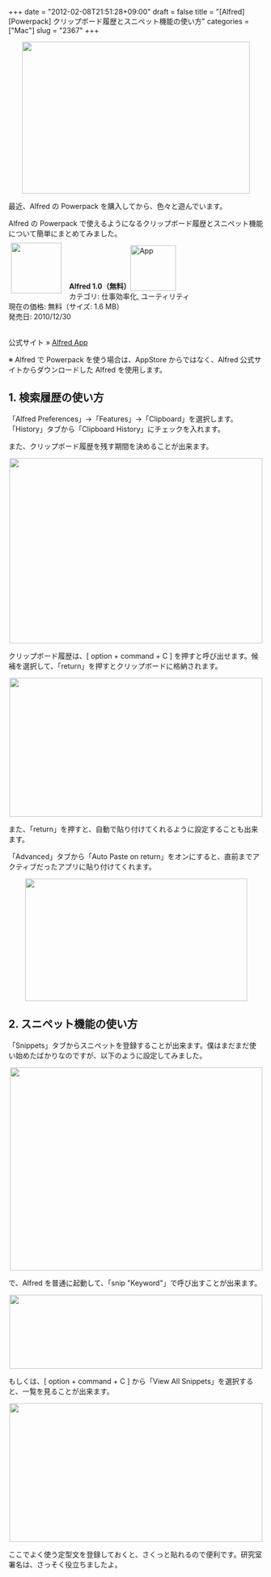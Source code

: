 +++
date = "2012-02-08T21:51:28+09:00"
draft = false
title = "[Alfred][Powerpack] クリップボード履歴とスニペット機能の使い方"
categories = ["Mac"]
slug = "2367"
+++

<img style="display: block; margin-left: auto; margin-right: auto;" src="/images/2012/02/2367_1.jpeg" width="450" height="300" />

最近、Alfred の Powerpack を購入してから、色々と遊んでいます。

Alfred の Powerpack で使えるようになるクリップボード履歴とスニペット機能について簡単にまとめてみました。

<a href="https://itunes.apple.com/jp/app/id405843582?mt=12&uo=4&at=11l3RT" target="_blank" rel="nofollow"><img width="100" class="alignleft" align="left" src="http://a3.mzstatic.com/us/r1000/097/Purple/e1/d8/82/mzi.njcalvnn.100x100-75.png" style="margin: -5px 15px 1px 5px;"></a><strong> Alfred 1.0（無料）</strong><a href="https://itunes.apple.com/jp/app/id405843582?mt=12&uo=4&at=11l3RT" target="_blank" rel="nofollow"><img src="/images/2012/12/viewinitunes_jp.png" style="vertical-align:bottom;" width="90" alt="App"></a><br> カテゴリ: 仕事効率化, ユーティリティ<br> 現在の価格: 無料（サイズ: 1.6 MB）<br> 発売日: 2010/12/30<br style="clear: both;"><br />

公式サイト » <a href="http://www.alfredapp.com/" target="_blank">Alfred App</a>

※ Alfred で Powerpack を使う場合は、AppStore からではなく、Alfred 公式サイトからダウンロードした Alfred を使用します。

<h2>1. 検索履歴の使い方</h2>

「Alfred Preferences」→「Features」→「Clipboard」を選択します。「History」タブから「Clipboard History」にチェックを入れます。

また、クリップボード履歴を残す期間を決めることが出来ます。

<img style="display:block; margin-left:auto; margin-right:auto;" src="/images/2012/02/2367_1.png" border="0" width="500" height="366" />

クリップボード履歴は、[ option + command + C ] を押すと呼び出せます。候補を選択して、「return」を押すとクリップボードに格納されます。

<img style="display:block; margin-left:auto; margin-right:auto;" src="/images/2012/02/2367_2.png" border="0" width="500" height="274" />

また、「return」を押すと、自動で貼り付けてくれるように設定することも出来ます。

「Advanced」タブから「Auto Paste on return」をオンにすると、直前までアクティブだったアプリに貼り付けてくれます。

<img style="display:block; margin-left:auto; margin-right:auto;" src="/images/2012/02/2367_3.png" border="0" width="439" height="242" />

<h2>2. スニペット機能の使い方</h2>

「Snippets」タブからスニペットを登録することが出来ます。僕はまだまだ使い始めたばかりなのですが、以下のように設定してみました。

<img style="display:block; margin-left:auto; margin-right:auto;" src="/images/2012/02/2367_4.png" border="0" width="499" height="401" />

で、Alfred を普通に起動して、「snip "Keyword"」で呼び出すことが出来ます。

<img style="display:block; margin-left:auto; margin-right:auto;" src="/images/2012/02/2367_5.png" border="0" width="500" height="146" />

もしくは、[ option + command + C ] から「View All Snippets」を選択すると、一覧を見ることが出来ます。

<img style="display:block; margin-left:auto; margin-right:auto;" src="/images/2012/02/2367_6.png" border="0" width="500" height="274" />

ここでよく使う定型文を登録しておくと、さくっと貼れるので便利です。研究室署名は、さっそく役立ちましたよ。
